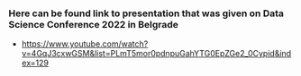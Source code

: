 
### Here can be found link to presentation that was given on Data Science Conference 2022 in Belgrade
- https://www.youtube.com/watch?v=4GqJ3cxwGSM&list=PLmT5mor0pdnpuGahYTG0EpZGe2_0Cypid&index=129
